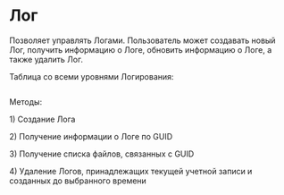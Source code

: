 # Лог

Позволяет управлять Логами. Пользователь может создавать новый Лог, получить информацию о Логе, обновить информацию о Логе, а также удалить Лог.

Таблица со всеми уровнями Логирования:

<figure><img src="https://lh7-rt.googleusercontent.com/docsz/AD_4nXfC1q6UGdy0MTk-uUT0Qw0IPc5Z6MpzRZvSrRlPXtvZ0bI3eStSVZq0_BkQIC5CZ_sOXowf5wbKlAIoNcYXwvuj7QQUmTDbkXfGxf_PqNZAfDSGR8up_75YOHVNt2sJf6wqKWFHVQ?key=o0FHaGHt8wdv-FpDKfCXmTRa" alt=""><figcaption></figcaption></figure>

Методы:

1\) Создание Лога

2\) Получение информации о Логе по GUID

3\) Получение списка файлов, связанных с GUID

4\) Удаление Логов, принадлежащих текущей учетной записи и созданных до выбранного времени
